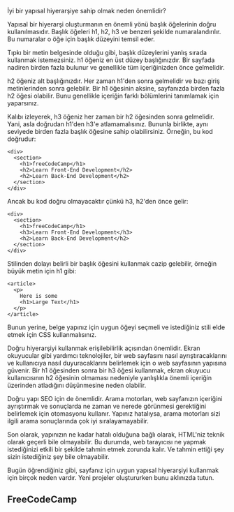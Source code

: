 İyi bir yapısal hiyerarşiye sahip olmak neden önemlidir?

Yapısal bir hiyerarşi oluşturmanın en önemli yönü başlık öğelerinin doğru kullanılmasıdır. Başlık öğeleri h1, h2, h3 ve benzeri şekilde numaralandırılır. Bu numaralar o öğe için başlık düzeyini temsil eder.

Tıpkı bir metin belgesinde olduğu gibi, başlık düzeylerini yanlış sırada kullanmak istemezsiniz. h1 öğeniz en üst düzey başlığınızdır. Bir sayfada nadiren birden fazla bulunur ve genellikle tüm içeriğinizden önce gelmelidir.

h2 öğeniz alt başlığınızdır. Her zaman h1'den sonra gelmelidir ve bazı giriş metinlerinden sonra gelebilir. Bir h1 öğesinin aksine, sayfanızda birden fazla h2 öğesi olabilir. Bunu genellikle içeriğin farklı bölümlerini tanımlamak için yaparsınız.

Kalıbı izleyerek, h3 öğeniz her zaman bir h2 öğesinden sonra gelmelidir. Yani, asla doğrudan h1'den h3'e atlamamalısınız. Bununla birlikte, aynı seviyede birden fazla başlık öğesine sahip olabilirsiniz. Örneğin, bu kod doğrudur:
```
<div>
  <section>
    <h1>freeCodeCamp</h1>
    <h2>Learn Front-End Development</h2>
    <h2>Learn Back-End Development</h2>
  </section>
</div>
```
Ancak bu kod doğru olmayacaktır çünkü h3, h2'den önce gelir:
```
<div>
  <section>
    <h1>freeCodeCamp</h1>
    <h3>Learn Front-End Development</h3>
    <h2>Learn Back-End Development</h2>
  </section>
</div>
```
Stilinden dolayı belirli bir başlık öğesini kullanmak cazip gelebilir, örneğin büyük metin için h1 gibi:
```
<article>
  <p>
    Here is some
    <h1>Large Text</h1>
  </p>
</article>
```
Bunun yerine, belge yapınız için uygun öğeyi seçmeli ve istediğiniz stili elde etmek için CSS kullanmalısınız.

Doğru hiyerarşiyi kullanmak erişilebilirlik açısından önemlidir. Ekran okuyucular gibi yardımcı teknolojiler, bir web sayfasını nasıl ayrıştıracaklarını ve kullanıcıya nasıl duyuracaklarını belirlemek için o web sayfasının yapısına güvenir. Bir h1 öğesinden sonra bir h3 öğesi kullanmak, ekran okuyucu kullanıcısının h2 öğesinin olmaması nedeniyle yanlışlıkla önemli içeriğin üzerinden atladığını düşünmesine neden olabilir.

Doğru yapı SEO için de önemlidir. Arama motorları, web sayfanızın içeriğini ayrıştırmak ve sonuçlarda ne zaman ve nerede görünmesi gerektiğini belirlemek için otomasyonu kullanır. Yapınız hatalıysa, arama motorları sizi ilgili arama sonuçlarında çok iyi sıralayamayabilir.

Son olarak, yapınızın ne kadar hatalı olduğuna bağlı olarak, HTML'niz teknik olarak geçerli bile olmayabilir. Bu durumda, web tarayıcısı ne yapmak istediğinizi etkili bir şekilde tahmin etmek zorunda kalır. Ve tahmin ettiği şey sizin istediğiniz şey bile olmayabilir.

Bugün öğrendiğiniz gibi, sayfanız için uygun yapısal hiyerarşiyi kullanmak için birçok neden vardır. Yeni projeler oluştururken bunu aklınızda tutun.

## FreeCodeCamp
